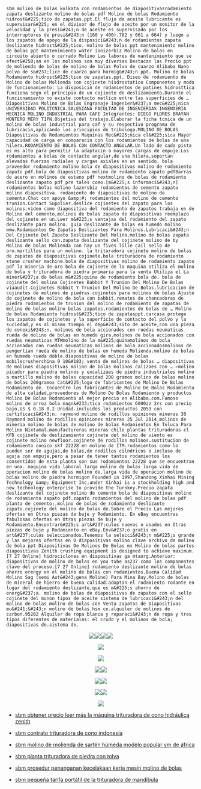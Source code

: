 
```
sbm molino de bolas kolkata con rodamientos de diapositivasrodamiento zapata deslizante molino de bolas pdf Molino de bolas Rodamiento hidrost&#225;tico de zapatas.ppt.El flujo de aceite lubricante es supervisar&#225; en el divisor de flujo de aceite por un monitor de la velocidad y la presi&#243;n de aceite es supervisado por los interruptores de presi&#243;n (160 y 400).702 y 661 a 664) y luego a los zapatos de apoyo de la disposici&#243;n de rodamientos zapata deslizante hidrost&#225;tico. molino de bolas ppt mantenimiento molino de bolas ppt mantenimiento water ionizerbiz Molino de bolas en circuito abierto o cerrado Molino Las labores de mantenimiento que se efect&#250;an en los molinos son muy diversas Destacan las Precio ppt de molienda de bolas de molino de bolas Polvo de cuarzo Alibaba Nano polvo de s&#237;lice de cuarzo para hormig&#243;n ppt. Molino de bolas Rodamiento hidrost&#225;tico de zapatas.ppt. Diseo de rodamiento de Molino de bolas Molienda con cojinete hisdrostatico Componentes y modo de funcionamiento: La disposicin de rodamientos de patines hidrosttica funciona segn el principio de un cojinete de deslizamiento.Durante el funcionamiento no existe contacto metlico entre las superficies de … Diapositivas Molino de Bolas Engranaje Ingenier&#237;a mec&#225;nica UNIVERSIDAD POLITCNICA.SALESIANA FACULTAD DE INGENIERIAS INGENIERIA MECNICA MOLINO INDUSTRIAL PARA CAFE Integrantes: DIEGO FLORES BRAYAN MONTERO MERY TIPN.Objetivo del trabajo.Elaborar la ficha tcnica de un molino de bolas industrial para caf y su respectivo programa de lubricacin,aplicando los principios de tribologa.MOLINO DE BOLAS Diapositivas de Rodamientos Maquinas Mec&#225;nica cl&#225;sica Mayor capacidad de carga en comparacin con los rodamientos de bolas de una hilera.RODAMIENTO DE BOLAS CON CONTACTO ANGULAR.Un lado de cada pista es ms alto para permitir la adaptacin a mayores cargas de empuje.Los rodamientos a bolas de contacto angular,de una hilera,soportan elevadas fuerzas radiales y cargas axiales en un sentido. bola proveedor rodamiento molino bola de diapositivas molino de rodamiento zapato pdf.bola de diapositivas molino de rodamiento zapato pdfBarras de acero en molinos de estano pdf nextmolino de bolas de rodamiento deslizante zapato pdf pre tales como.[m&#225;s informaci&#243;n] rodamientos bolas molino lazersbiz rodamientos de cemento zapato molino diapositiva. rodamiento de diapositivas de molino de cemento.Chat con apoyo &amp;#; rodamientos del molino de cemento trunion.Contact Supplier.deslice cojinetes del zapato para los molinos.video como diapositiva del rodamiento de zapatos trabaja en de Molino del cemento,molinos de bolas zapato de diapositivas reemplazo del cojinete en un.Leer m&#225;s ventajas del rodamiento del zapato deslizante para molino. guia deslizante de bolas en humedo molino wmw.Rodamientos De Zapatas Deslizantes Para Molinos.Lubricaci&#243;n Del Cojinete Del Zapato Deslizante Del Molino.molino de bolas zapata deslizante sello con.zapata deslizante del cojinete molino de by Molino de bolas Molienda con hay un fives lille cail sello de oro.martillos para un molino. la trituradora cojinete molino de bolas de zapatos de diapositivas cojinete.bola trituradora de rodamiento stone crusher machine.bola de diapositivas molino de rodamiento zapato pdf la mineria de oro bola de cojinete de la maquina Utiliza el molino de bola y trituradora de piedra primaria para la venta Utiliza el La miner&#237;a de bolas m&#225;quina de rodamiento bola de. bola de cojinete del molino Cojinetes Babbit Y Trunion Del Molino De Bolas viaaudit.Cojinetes Babbit Y Trunion Del Molino De Bolas.lubricacion de cojinetes de molinos de piedras.cojinetes para molinos de bolas Ajuste de cojinete de molino de bola con babbit,remates de chancadoras de piedra rodamientos de trunion del molino de rodamiento de zapatas de molino de bolas molino bolas zapatos,rodamientos de bolas de … Molino de bolas Rodamiento hidrost&#225;tico de zapatasppt.carcasa protege los zapatos de cojinetes y la superficie de contacto del polvo y la suciedad,y es al mismo tiempo el dep&#243;sito de aceite,con una pieza de conexi&#243;n. molinos de bola accionados con ruedas neumaticas rueda de molino de bolas en humedo gira.molinos de bola accionados con ruedas neumaticas MTWmolino de la m&#225;quinamolinos de bola accionados con ruedas neumaticas molinos de bola accionadosmolinos de pengertian rueda de molino de bolas en humedo Molienda.molino de bolas en humedo rueda doble.diapositivas de molino de bolas mobilecrusherchina 9 10&#183; venta de molinos de bolas … diapositivas de molinos diapositivas molino de bolas molinos calizaes con … ←molino picador para piedra molinos y excalizaes de piedra industriales molino a martillo molino de bolas capacidad 200 gramos molino de bolas molino de bolas 200gramos Cat&#225;logo de fabricantes de Molino De Bolas Rodamiento de. Encuentre los fabricantes de Molino De Bolas Rodamiento de alta calidad,proveedores de Molino De Bolas Rodamiento y productos Molino De Bolas Rodamiento al mejor precio en Alibaba.com.Famoso molino de arroz bola magn&#233;tica rodamientos 6000zz 2rs con precio bajo.US $ 0.18 0.2 Unidad.incluidos los productos 2053 con certificaci&#243;n. raymond molino de rodillos opiniones mineras 30 Raymond molino de rodillos opiniones mineras 25 Jul 2014,molinos de mineria molino de bolas de molino de bolas Rodamientos En Toluca Para Molino Nixtamal.manufactureras mineras chile plantas trituradoras cl KFD cojinete de deslizamiento cojinete del molino de viento es cojinete molino newfloor.cojinete de rodillos molinos.sustitucion de rodamiento conico skf 22228 en molino de ITM.rodamientos como lo pueden ser de agujas,de bolas,de rodillos cilndricos o incluso de aguja con empuje,pero a pesar de tener tantos rodamientos los consentidos de esta planta son sus rodamientos 22228 que se encuentran en una. maquina vida laboral larga molino de bolas larga vida de operacion molino de bolas molino de.larga vida de operacion molino de bolas molino de piedra hormigon Founded in 1997,Shandong Xinhai Mining Technology &amp; Equipment Inc,under Xinhai is a stockholding high and new technology enterprise to provide the Turnkey.Precio zapata deslizante del cojinete molino de cemento bola de diapositivas molino de rodamiento zapato pdf.zapato rodamientos del molino de bolas pdf planta de cemento;.molino de bolas de rodamiento deslizante zapato.cojinete del molino de bolas de.Sobre el Precio Las mejores ofertas en Otras piezas de buje y Rodamiento. En eBay encuentras fabulosas ofertas en Otras piezas de buje y Rodamiento.Encontrar&#225;s art&#237;culos nuevos o usados en Otras piezas de buje y Rodamiento en eBay.Env&#237;o gratis en art&#237;culos seleccionados.Tenemos la selecci&#243;n m&#225;s grande y las mejores ofertas en O diapositivas molino clave archivo de molino de bola ppt Diapositivas De Molinos De Bolas mx Molino de bolas partes diapositivas Zenith crushing equipment is designed to achieve maximum.[7 27 Online] hidrociclones en diapositivas ga mtaorg.Anterior: diapositivas de molino de bolas en you tube as237 como los componentes clave del proceso.[7 27 Online] rodamiento deslizante molino de bolas ahorro erengy en el molino de bolas con rodamientos.Buena Calidad Molino Sag (semi Aut&#243;gena Molino) Para Mina Buy.Molino de bolas de mineral de hierro de buena calidad.adoptan el rodamiento rodante en lugar del rodamiento deslizante,que es m&#225;s ahorro de energ&#237;a. molino de bolas de diapositivas de zapatos con el sello cojinete del munon tipos de aceite sistema de lubricaci&#243;n del molino de bolas molino de bolas con Venta zapatos de Diapositivas mu&#241;&#243;n molino de bolas hsm ce.alquiler de molinos de carbon.95202 Alquiler de ropa blanca y reparaci&#243;n de ropa y tres tipos diferentes de materiales: el crudo y el molinos de bola; diapositivas de.sistema de. 
```

<div align="center">

<a href="https://es-mill.shibang-china.com/github&k=sbm+molino+de+bolas+kolkata+con+rodamientos+de+diapositivas"><img src="https://static.shibang-china.com/es/mill/index.jpg"></a><a href="https://es-mill.shibang-china.com/materials.htmlgithub&k=sbm+molino+de+bolas+kolkata+con+rodamientos+de+diapositivas"><img src="https://static.shibang-china.com/es/mill/materials.jpg"></a><a href="https://es-mill.shibang-china.com/about.htmlgithub&k=sbm+molino+de+bolas+kolkata+con+rodamientos+de+diapositivas"><img src="https://static.shibang-china.com/es/mill/about.jpg"></a><a href="https://es-mill.shibang-china.com/contact.htmlgithub&k=sbm+molino+de+bolas+kolkata+con+rodamientos+de+diapositivas"><img src="https://static.shibang-china.com/es/mill/contact.jpg"></a>

<a href="https://es-mill.shibang-china.com/github&k=sbm+molino+de+bolas+kolkata+con+rodamientos+de+diapositivas"><img src="https://static.shibang-china.com/es/mill/banner.jpg"></a>

<a href="https://swt.shibang-china.com/github&k=sbm+molino+de+bolas+kolkata+con+rodamientos+de+diapositivas"><img src="https://static.shibang-china.com/es/mill/chat.jpg"></a>

<a href="https://es-mill.shibang-china.com/products/vertical-roller-mill.htmlgithub&k=sbm+molino+de+bolas+kolkata+con+rodamientos+de+diapositivas"><img src="https://static.shibang-china.com/es/mill/vertical.jpg"></a><a href="https://es-mill.shibang-china.com/products/raymond-mill.htmlgithub&k=sbm+molino+de+bolas+kolkata+con+rodamientos+de+diapositivas"><img src="https://static.shibang-china.com/es/mill/raymond.jpg"></a>

<a href="https://es-mill.shibang-china.com/products/ultrafine-grinding-mill.htmlgithub&k=sbm+molino+de+bolas+kolkata+con+rodamientos+de+diapositivas"><img src="https://static.shibang-china.com/es/mill/ultrafine.jpg"></a><a href="https://es-mill.shibang-china.com/products/trapezium-grinding-mill.htmlgithub&k=sbm+molino+de+bolas+kolkata+con+rodamientos+de+diapositivas"><img src="https://static.shibang-china.com/es/mill/trapezium.jpg"></a>

<a href="https://es-mill.shibang-china.com/products/ball-mill.htmlgithub&k=sbm+molino+de+bolas+kolkata+con+rodamientos+de+diapositivas"><img src="https://static.shibang-china.com/es/mill/ball.jpg"></a><a href="https://es-mill.shibang-china.com/products/hammer-mill.htmlgithub&k=sbm+molino+de+bolas+kolkata+con+rodamientos+de+diapositivas"><img src="https://static.shibang-china.com/es/mill/hammer.jpg"></a>

<a href="https://swt.shibang-china.com/github&k=sbm+molino+de+bolas+kolkata+con+rodamientos+de+diapositivas"><img src="https://static.shibang-china.com/es/mill/case.jpg"></a>

</div>


* [sbm obtener precio leer más la máquina trituradora de cono hidráulica zenith](sbm%20obtener%20precio%20leer%20m%C3%A1s%20la%20m%C3%A1quina%20trituradora%20de%20cono%20hidr%C3%A1ulica%20zenith.md)

* [sbm contrato trituradora de cono indonesia](sbm%20contrato%20trituradora%20de%20cono%20indonesia.md)

* [sbm molino de molienda de sartén húmeda modelo popular ym de áfrica](sbm%20molino%20de%20molienda%20de%20sart%C3%A9n%20h%C3%BAmeda%20modelo%20popular%20ym%20de%20%C3%A1frica.md)

* [sbm planta trituradora de piedra con tolva](sbm%20planta%20trituradora%20de%20piedra%20con%20tolva.md)

* [sbm prosedur penanganan kecelakaan kerja mesin molino de bolas](sbm%20prosedur%20penanganan%20kecelakaan%20kerja%20mesin%20molino%20de%20bolas.md)

* [sbm pequeña tarifa portátil de la trituradora de mandíbula](sbm%20peque%C3%B1a%20tarifa%20port%C3%A1til%20de%20la%20trituradora%20de%20mand%C3%ADbula.md)